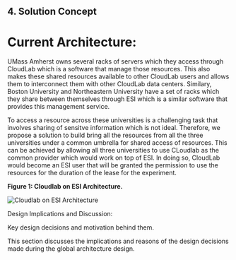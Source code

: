 ## 4. Solution Concept

# Current Architecture:

UMass Amherst owns several racks of servers which they access through CloudLab which is a software that manage those resources. This also makes these shared resources available to other CloudLab users and allows them to interconnect them with other CloudLab data centers. Similary, Boston University and Northeastern University have a set of racks which they share between themselves through ESI which is a similar software that provides this management service.

To access a resource across these universities is a challenging task that involves sharing of sensitve information which is not ideal. Therefore, we propose a solution to build bring all the resources from all the three universities under a common umbrella for shared access of resources. This can be achieved by allowing all three universities to use CLoudlab as the common provider which would work on top of ESI. In doing so, CloudLab would become an ESI user that will be granted the permission to use the resources for the duration of the lease for the experiment.


 **Figure 1: Cloudlab on ESI Architecture.**
 
![Cloudlab on ESI Architecture](https://user-images.githubusercontent.com/60124910/134443639-f8aeba2b-f611-4e33-aeb8-d72ee4f4cc01.png)
 
 
Design Implications and Discussion:

Key design decisions and motivation behind them.

This section discusses the implications and reasons of the design decisions made during the global architecture design.
